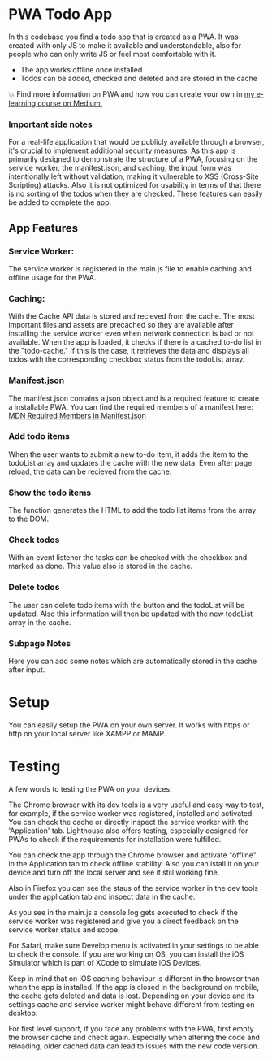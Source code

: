 # PWA Todo App

In this codebase you find a todo app that is created as a PWA. It was created with only JS to make it available and understandable, also for people who can only write JS or feel most comfortable with it.

- The app works offline once installed
- Todos can be added, checked and deleted and are stored in the cache

:collision: Find more information on PWA and how you can create your own in [my e-learning course on Medium.](https://medium.com/@nadineklr/pwa-essentials-revolutioniere-deine-webanwendungen-mit-progressive-web-app-development-b9c654d14917)

### Important side notes

For a real-life application that would be publicly available through a browser, it's crucial to implement additional security measures. As this app is primarily designed to demonstrate the structure of a PWA, focusing on the service worker, the manifest.json, and caching, the input form was intentionally left without validation, making it vulnerable to XSS (Cross-Site Scripting) attacks. Also it is not optimized for usability in terms of that there is no sorting of the todos when they are checked. These features can easily be added to complete the app.

## App Features

### Service Worker:

The service worker is registered in the main.js file to enable caching and offline usage for the PWA.

### Caching:

With the Cache API data is stored and recieved from the cache. The most important files and assets are precached so they are available after installing the service worker even when network connection is bad or not available. When the app is loaded, it checks if there is a cached to-do list in the "todo-cache." If this is the case, it retrieves the data and displays all todos with the corresponding checkbox status from the todoList array.

### Manifest.json

The manifest.json contains a json object and is a required feature to create a installable PWA. You can find the required members of a manifest here: [MDN Required Members in Manifest.json](https://developer.mozilla.org/en-US/docs/Web/Progressive_web_apps/Guides/Making_PWAs_installable#required_manifest_members)

### Add todo items

When the user wants to submit a new to-do item, it adds the item to the todoList array and updates the cache with the new data. Even after page reload, the data can be recieved from the cache.

### Show the todo items

The function generates the HTML to add the todo list items from the array to the DOM.

### Check todos

With an event listener the tasks can be checked with the checkbox and marked as done. This value also is stored in the cache.

### Delete todos

The user can delete todo items with the button and the todoList will be updated. Also this information will then be updated with the new todoList array in the cache.

### Subpage Notes

Here you can add some notes which are automatically stored in the cache after input.

# Setup

You can easily setup the PWA on your own server. It works with https or http on your local server like XAMPP or MAMP.

# Testing

A few words to testing the PWA on your devices:

The Chrome browser with its dev tools is a very useful and easy way to test, for example, if the service worker was registered, installed and activated. You can check the cache or directly inspect the service worker with the 'Application' tab. Lighthouse also offers testing, especially designed for PWAs to check if the requirements for installation were fulfilled.

You can check the app through the Chrome browser and activate "offline" in the Application tab to check offline stability. Also you can istall it on your device and turn off the local server and see it still working fine.

Also in Firefox you can see the staus of the service worker in the dev tools under the application tab and inspect data in the cache.

As you see in the main.js a console.log gets executed to check if the service worker was registered and give you a direct feedback on the service worker status and scope.

For Safari, make sure Develop menu is activated in your settings to be able to check the console. If you are working on OS, you can install the iOS Simulator which is part of XCode to simulate iOS Devices.

Keep in mind that on iOS caching behaviour is different in the browser than when the app is installed. If the app is closed in the background on mobile, the cache gets deleted and data is lost. Depending on your device and its settings cache and service worker might behave different from testing on desktop.

For first level support, if you face any problems with the PWA, first empty the browser cache and check again. Especially when altering the code and reloading, older cached data can lead to issues with the new code version.
